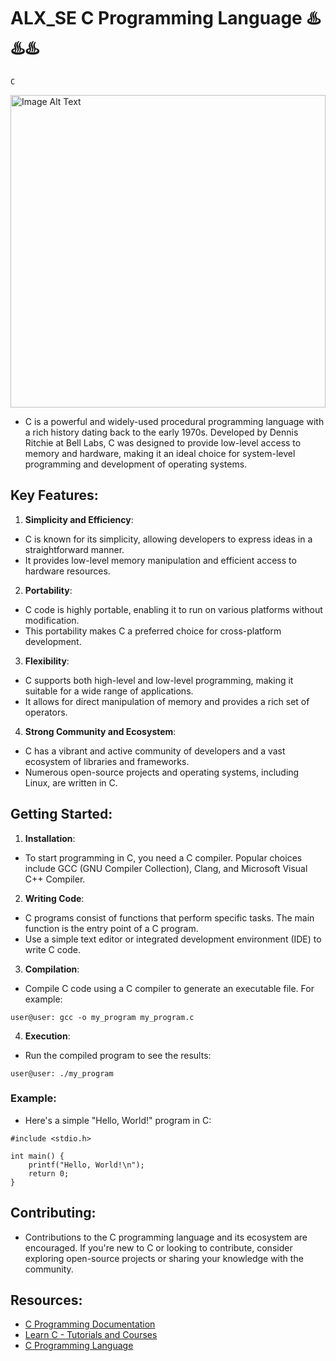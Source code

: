 # ALX_SE C Programming Language ♨️♨️♨️
`C`

<img src="https://bitweblearn.com.ng/wp-content/uploads/2023/07/Heart-Whisperesr-SUBSCRIBE.png" alt="Image Alt Text" width="100%" height="500">

- C is a powerful and widely-used procedural programming language with a rich history dating back to the early 1970s. Developed by Dennis Ritchie at Bell Labs, C was designed to provide low-level access to memory and hardware, making it an ideal choice for system-level programming and development of operating systems.

## Key Features:
1. **Simplicity and Efficiency**:

* C is known for its simplicity, allowing developers to express ideas in a straightforward manner.
* It provides low-level memory manipulation and efficient access to hardware resources.

2. **Portability**:

* C code is highly portable, enabling it to run on various platforms without modification.
* This portability makes C a preferred choice for cross-platform development.

3. **Flexibility**:

* C supports both high-level and low-level programming, making it suitable for a wide range of applications.
* It allows for direct manipulation of memory and provides a rich set of operators.

4. **Strong Community and Ecosystem**:

* C has a vibrant and active community of developers and a vast ecosystem of libraries and frameworks.
* Numerous open-source projects and operating systems, including Linux, are written in C.

## Getting Started:

1. **Installation**:

* To start programming in C, you need a C compiler. Popular choices include GCC (GNU Compiler Collection), Clang, and Microsoft Visual C++ Compiler.

2. **Writing Code**:

* C programs consist of functions that perform specific tasks. The main function is the entry point of a C program.
* Use a simple text editor or integrated development environment (IDE) to write C code.

3. **Compilation**:

* Compile C code using a C compiler to generate an executable file. For example:

```
user@user: gcc -o my_program my_program.c
```

4. **Execution**:

* Run the compiled program to see the results:

```
user@user: ./my_program
```

### Example:
* Here's a simple "Hello, World!" program in C:

```
#include <stdio.h>

int main() {
    printf("Hello, World!\n");
    return 0;
}
```


## Contributing:
* Contributions to the C programming language and its ecosystem are encouraged. If you're new to C or looking to contribute, consider exploring open-source projects or sharing your knowledge with the community.

## Resources:
* [C Programming Documentation](https://devdocs.io/c/)
* [Learn C - Tutorials and Courses](https://www.youtube.com/watch?v=ywg7cW0Txs4&ab_channel=CS50)
* [C Programming Language](https://www.youtube.com/watch?v=de2Hsvxaf8M&ab_channel=Computerphile)